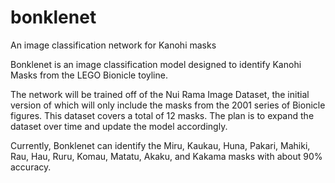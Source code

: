 # bonklenet
An image classification network for Kanohi masks

Bonklenet is an image classification model designed to identify Kanohi Masks from the LEGO Bionicle toyline.

The network will be trained off of the Nui Rama Image Dataset, the initial version of which will only include the masks from the 2001 series of Bionicle figures. 
This dataset covers a total of 12 masks. The plan is to expand the dataset over time and update the model accordingly.

Currently, Bonklenet can identify the Miru, Kaukau, Huna, Pakari, Mahiki, Rau, Hau, Ruru, Komau, Matatu, Akaku, and Kakama masks with about 90% accuracy.
